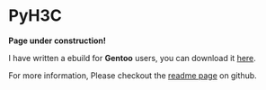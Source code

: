 PyH3C
=====

**Page under construction!**

I have written a ebuild for **Gentoo** users, you can download it [here](#).

For more information, Please checkout the [readme page](https://github.com/houqp/pyh3c/blob/master/README.md) on github.
